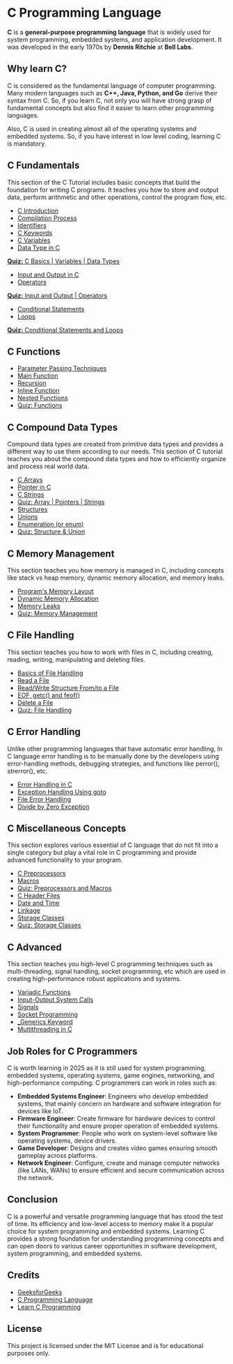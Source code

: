 # C Programming Language

**C** is a **general-purpose programming language** that is widely used for system programming, embedded systems, and application development. It was developed in the early 1970s by **Dennis Ritchie** at **Bell Labs**.

## Why learn C?

C is considered as the fundamental language of computer programming. Many modern languages such as **C++, Java, Python, and Go** derive their syntax from C. So, if you learn C, not only you will have strong grasp of fundamental concepts but also find it easier to learn other programming languages.

Also, C is used in creating almost all of the operating systems and embedded systems. So, if you have interest in low level coding, learning C is mandatory.

## C Fundamentals

This section of the C Tutorial includes basic concepts that build the foundation for writing C programs. It teaches you how to store and output data, perform arithmetic and other operations, control the program flow, etc.

- [C Introduction](00_C_Fundamentals/000_C_Introduction/README.md)
- [Compilation Process](00_C_Fundamentals/001_Compilation_Process/README.md)
- [Identifiers](00_C_Fundamentals/002_Identifiers/README.md)
- [C Keywords](00_C_Fundamentals/003_C_Keywords/README.md)
- [C Variables](00_C_Fundamentals/004_C_Variables/README.md)
- [Data Type in C](00_C_Fundamentals/005_Data_Type_in_C/README.md)

[**Quiz:** C Basics | Variables | Data Types](00_C_Fundamentals/006_Quiz/README.md)

- [Input and Output in C](00_C_Fundamentals/007_Input_and_Output_in_C/README.md)
- [Operators](00_C_Fundamentals/008_Operators/README.md)

[**Quiz:** Input and Output | Operators](00_C_Fundamentals/009_Quiz/README.md)  

- [Conditional Statements](00_C_Fundamentals/010_Conditional_Statements/README.md)
- [Loops](00_C_Fundamentals/011_Loops/README.md)

[**Quiz:** Conditional Statements and Loops](00_C_Fundamentals/012_Quiz/README.md)

## C Functions

- [Parameter Passing Techniques](01_C_Functions/001_Parameter_Passing_Techniques/README.md)
- [Main Function](01_C_Functions/002_Main_Function/README.md)
- [Recursion](01_C_Functions/003_Recursion/README.md)
- [Inline Function](01_C_Functions/004_Inline_Function/README.md)
- [Nested Functions](01_C_Functions/005_Nested_Functions/README.md)
- [Quiz: Functions](01_C_Functions/006_Quiz/README.md)

## C Compound Data Types

Compound data types are created from primitive data types and provides a different way to use them according to our needs. This section of C tutorial teaches you about the compound data types and how to efficiently organize and process real world data.

- [C Arrays](02_Compound_Data_Types/001_C_Arrays/README.md)
- [Pointer in C](02_Compound_Data_Types/002_Pointer_in_C/README.md)
- [C Strings](02_Compound_Data_Types/003_C_Strings/README.md)
- [Quiz: Array | Pointers | Strings](02_Compound_Data_Types/004_Quiz/README.md)
- [Structures](02_Compound_Data_Types/005_Structures/README.md)
- [Unions](02_Compound_Data_Types/006_Unions/README.md)
- [Enumeration (or enum)](02_Compound_Data_Types/007_Enumeration/README.md)
- [Quiz: Structure & Union](02_Compound_Data_Types/008_Quiz/README.md)

## C Memory Management

This section teaches you how memory is managed in C, including concepts like stack vs heap memory, dynamic memory allocation, and memory leaks.

- [Program's Memory Layout](03_C_Memory_Management/001_Program's_Memory_Layout/README.md)
- [Dynamic Memory Allocation](03_C_Memory_Management/002_Dynamic_Memory_Allocation/README.md)
- [Memory Leaks](03_C_Memory_Management/003_Memory_Leaks/README.md)
- [Quiz: Memory Management](03_C_Memory_Management/004_Quiz/README.md)

## C File Handling

This section teaches you how to work with files in C, including creating, reading, writing, manipulating and deleting files.

- [Basics of File Handling](04_C_File_Handling/001_Basics_of_File_Handling/README.md)
- [Read a File](04_C_File_Handling/002_Read_a_File/README.md)
- [Read/Write Structure From/to a File](04_C_File_Handling/003_ReadWrite_Structure_FromTo_a_File/README.md)
- [EOF, getc() and feof()](04_C_File_Handling/004_EOF%2C_getc%28%29_and_feof%28%29/README.md)
- [Delete a File](04_C_File_Handling/005_Delete_a_File/README.md)
- [Quiz: File Handling](04_C_File_Handling/006_Quiz/README.md)

## C Error Handling

Unlike other programming languages that have automatic error handling, In C language error handling is to be manually done by the developers using error-handling methods, debugging strategies, and functions like perror(), strerror(), etc.

- [Error Handling in C](05_C_Error_Handling/001_Error_Handling_in_C/README.md)
- [Exception Handling Using goto](05_C_Error_Handling/002_Exception_Handling_Using_goto/README.md)
- [File Error Handling](05_C_Error_Handling/003_File_Error_Handling/README.md)
- [Divide by Zero Exception](05_C_Error_Handling/004_Divide_by_Zero_Exception/README.md)

## C Miscellaneous Concepts

This section explores various essential of C language that do not fit into a single category but play a vital role in C programming and provide advanced functionality to your program.

- [C Preprocessors](06_C_Miscellaneous_Concepts/001_C_Preprocessors/README.md)
- [Macros](06_C_Miscellaneous_Concepts/002_Macros/README.md)
- [Quiz: Preprocessors and Macros](06_C_Miscellaneous_Concepts/003_Quiz/README.md)
- [C Header Files](06_C_Miscellaneous_Concepts/004_C_Header_Files/README.md)
- [Date and Time](06_C_Miscellaneous_Concepts/005_Date_and_Time/README.md)
- [Linkage](06_C_Miscellaneous_Concepts/006_Linkage/README.md)
- [Storage Classes](06_C_Miscellaneous_Concepts/007_Storage_Classes/README.md)
- [Quiz: Storage Classes](06_C_Miscellaneous_Concepts/008_Quiz/README.md)

## C Advanced

This section teaches you high-level C programming techniques such as multi-threading, signal handling, socket programming, etc which are used in creating high-performance robust applications and systems.

- [Variadic Functions](07_C_Advanced/001_Variadic_Functions/README.md)
- [Input-Output System Calls](07_C_Advanced/002_Input-Output_System_Calls/README.md)
- [Signals](07_C_Advanced/003_Signals/README.md)
- [Socket Programming](07_C_Advanced/004_Socket_Programming/README.md)
- [_Generics Keyword](07_C_Advanced/005_Generics_Keyword/README.md)
- [Multithreading in C](07_C_Advanced/006_Multithreading_in_C/README.md)

## Job Roles for C Programmers

C is worth learning in 2025 as it is still used for system programming, embedded systems, operating systems, game engines, networking, and high-performance computing. C programmers can work in roles such as:

- **Embedded Systems Engineer**: Engineers who develop embedded systems, that mainly concern on hardware and software integration for devices like IoT.
- **Firmware Engineer**: Create firmware for hardware devices to control their functionality and ensure proper operation of embedded systems.
- **System Programmer**: People who work on system-level software like operating systems, device drivers.
- **Game Developer**: Designs and creates video games ensuring smooth gameplay across platforms.
- **Network Engineer**: Configure, create and manage computer networks (like LANs, WANs) to ensure efficient and secure communication across the network.

## Conclusion

C is a powerful and versatile programming language that has stood the test of time. Its efficiency and low-level access to memory make it a popular choice for system programming and embedded systems. Learning C provides a strong foundation for understanding programming concepts and can open doors to various career opportunities in software development, system programming, and embedded systems.

## Credits

- [GeeksforGeeks](https://www.geeksforgeeks.org/c/c-programming-language/)
- [C Programming Language](https://en.wikipedia.org/wiki/C_(programming_language))
- [Learn C Programming](https://www.learn-c.org/)

## License

This project is licensed under the MIT License and is for educational purposes only.
